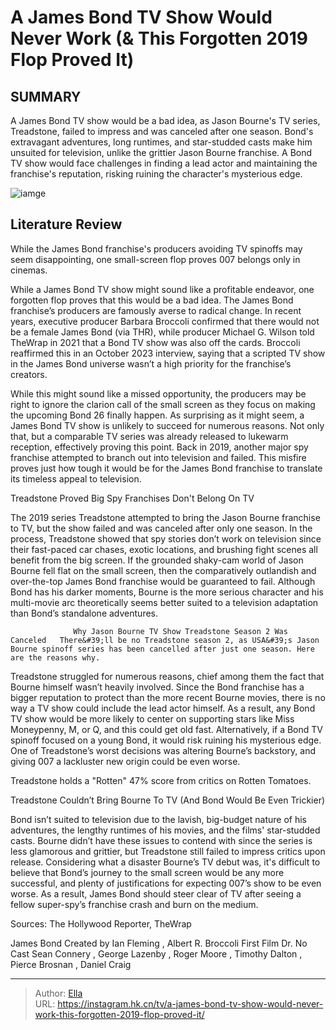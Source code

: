 # A James Bond TV Show Would Never Work (&amp; This Forgotten 2019 Flop Proved It)


## SUMMARY 



  A James Bond TV show would be a bad idea, as Jason Bourne&#39;s TV series, Treadstone, failed to impress and was canceled after one season.   Bond&#39;s extravagant adventures, long runtimes, and star-studded casts make him unsuited for television, unlike the grittier Jason Bourne franchise.   A Bond TV show would face challenges in finding a lead actor and maintaining the franchise&#39;s reputation, risking ruining the character&#39;s mysterious edge.  

![iamge](https://static1.srcdn.com/wordpress/wp-content/uploads/2024/01/daniel-craig-s-james-bond-sitting-at-a-poker-table-in-casino-royale.jpg)

## Literature Review
While the James Bond franchise&#39;s producers avoiding TV spinoffs may seem disappointing, one small-screen flop proves 007 belongs only in cinemas.




While a James Bond TV show might sound like a profitable endeavor, one forgotten flop proves that this would be a bad idea. The James Bond franchise’s producers are famously averse to radical change. In recent years, executive producer Barbara Broccoli confirmed that there would not be a female James Bond (via THR), while producer Michael G. Wilson told TheWrap in 2021 that a Bond TV show was also off the cards. Broccoli reaffirmed this in an October 2023 interview, saying that a scripted TV show in the James Bond universe wasn’t a high priority for the franchise’s creators.




While this might sound like a missed opportunity, the producers may be right to ignore the clarion call of the small screen as they focus on making the upcoming Bond 26 finally happen. As surprising as it might seem, a James Bond TV show is unlikely to succeed for numerous reasons. Not only that, but a comparable TV series was already released to lukewarm reception, effectively proving this point. Back in 2019, another major spy franchise attempted to branch out into television and failed. This misfire proves just how tough it would be for the James Bond franchise to translate its timeless appeal to television.


 Treadstone Proved Big Spy Franchises Don&#39;t Belong On TV 
          

The 2019 series Treadstone attempted to bring the Jason Bourne franchise to TV, but the show failed and was canceled after only one season. In the process, Treadstone showed that spy stories don’t work on television since their fast-paced car chases, exotic locations, and brushing fight scenes all benefit from the big screen. If the grounded shaky-cam world of Jason Bourne fell flat on the small screen, then the comparatively outlandish and over-the-top James Bond franchise would be guaranteed to fail. Although Bond has his darker moments, Bourne is the more serious character and his multi-movie arc theoretically seems better suited to a television adaptation than Bond’s standalone adventures.




                  Why Jason Bourne TV Show Treadstone Season 2 Was Canceled   There&#39;ll be no Treadstone season 2, as USA&#39;s Jason Bourne spinoff series has been cancelled after just one season. Here are the reasons why.    

Treadstone struggled for numerous reasons, chief among them the fact that Bourne himself wasn’t heavily involved. Since the Bond franchise has a bigger reputation to protect than the more recent Bourne movies, there is no way a TV show could include the lead actor himself. As a result, any Bond TV show would be more likely to center on supporting stars like Miss Moneypenny, M, or Q, and this could get old fast. Alternatively, if a Bond TV spinoff focused on a young Bond, it would risk ruining his mysterious edge. One of Treadstone’s worst decisions was altering Bourne’s backstory, and giving 007 a lackluster new origin could be even worse.



Treadstone holds a &#34;Rotten&#34; 47% score from critics on Rotten Tomatoes.









 Treadstone Couldn’t Bring Bourne To TV (And Bond Would Be Even Trickier) 
          

Bond isn’t suited to television due to the lavish, big-budget nature of his adventures, the lengthy runtimes of his movies, and the films&#39; star-studded casts. Bourne didn’t have these issues to contend with since the series is less glamorous and grittier, but Treadstone still failed to impress critics upon release. Considering what a disaster Bourne’s TV debut was, it&#39;s difficult to believe that Bond’s journey to the small screen would be any more successful, and plenty of justifications for expecting 007’s show to be even worse. As a result, James Bond should steer clear of TV after seeing a fellow super-spy’s franchise crash and burn on the medium.

Sources: The Hollywood Reporter, TheWrap

  James Bond   Created by   Ian Fleming , Albert R. Broccoli    First Film   Dr. No    Cast   Sean Connery , George Lazenby , Roger Moore , Timothy Dalton , Pierce Brosnan , Daniel Craig       





---

> Author: [Ella](https://instagram.hk.cn/)  
> URL: https://instagram.hk.cn/tv/a-james-bond-tv-show-would-never-work-this-forgotten-2019-flop-proved-it/  

